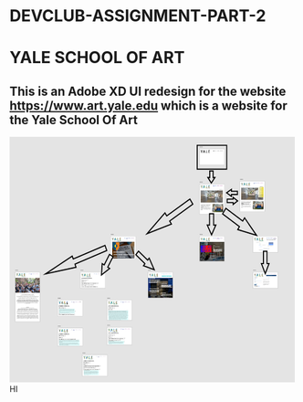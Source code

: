 # DEVCLUB-ASSIGNMENT-PART-2
# YALE SCHOOL OF ART


## This is an Adobe XD UI redesign for the website https://www.art.yale.edu which is a website for the Yale School Of Art

<img src="./flow_chart.png" width="500px" height="430px"/>   HI
